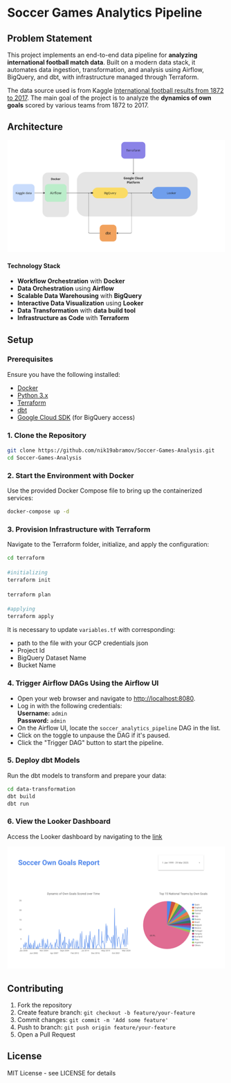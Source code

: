# Soccer Games Analytics Pipeline

## Problem Statement

This project implements an end-to-end data pipeline for **analyzing international football match data**. Built on a modern data stack, it automates data ingestion, transformation, and analysis using Airflow, BigQuery, and dbt, with infrastructure managed through Terraform.

The data source used is from Kaggle [International football results from 1872 to 2017](https://www.kaggle.com/datasets/martj42/international-football-results-from-1872-to-2017). The main goal of the project is to analyze the **dynamics of own goals** scored by various teams from 1872 to 2017.

## Architecture
![Architecture Diagram](images/architecture.png)

#### Technology Stack

- **Workflow Orchestration** with **Docker**
- **Data Orchestration** using **Airflow**
- **Scalable Data Warehousing** with **BigQuery**
- **Interactive Data Visualization** using **Looker**
- **Data Transformation** with **data build tool**
- **Infrastructure as Code** with **Terraform**

## Setup

### Prerequisites

Ensure you have the following installed:
- [Docker](https://www.docker.com/get-started)
- [Python 3.x](https://www.python.org/downloads/)
- [Terraform](https://www.terraform.io/downloads)
- [dbt](https://docs.getdbt.com/docs/installation)
- [Google Cloud SDK](https://cloud.google.com/sdk/docs/install) (for BigQuery access)

### 1. Clone the Repository

   ```bash
   git clone https://github.com/nik19abramov/Soccer-Games-Analysis.git
   cd Soccer-Games-Analysis
   ```

### 2. **Start the Environment with Docker**
Use the provided Docker Compose file to bring up the containerized services:

  ```bash 
  docker-compose up -d
  ```

### 3. **Provision Infrastructure with Terraform**
Navigate to the Terraform folder, initialize, and apply the configuration:

  ```bash
  cd terraform

  #initializing
  terraform init

  terraform plan

  #applying
  terraform apply
  ```

It is necessary to update `variables.tf` with corresponding:
- path to the file with your GCP credentials json 
- Project Id
- BigQuery Dataset Name
- Bucket Name


### 4. **Trigger Airflow DAGs Using the Airflow UI**

- Open your web browser and navigate to [http://localhost:8080](http://localhost:8080).
- Log in with the following credentials:  
  **Username:** `admin`  
  **Password:** `admin`
- On the Airflow UI, locate the `soccer_analytics_pipeline` DAG in the list.
- Click on the toggle to unpause the DAG if it's paused.
- Click the "Trigger DAG" button to start the pipeline.

### 5. **Deploy dbt Models**

Run the dbt models to transform and prepare your data:

   ```bash
   cd data-transformation
   dbt build
   dbt run
   ```

### 6. **View the Looker Dashboard**
Access the Looker dashboard by navigating to the [link](https://lookerstudio.google.com/reporting/ecfaa9f4-3feb-4fd7-9c2c-92bc4bc29f64)

![Looker Studio Dashboard](images/looker.png)


## Contributing

1. Fork the repository
2. Create feature branch: `git checkout -b feature/your-feature`
3. Commit changes: `git commit -m 'Add some feature'`
4. Push to branch: `git push origin feature/your-feature`
5. Open a Pull Request

## License

MIT License - see LICENSE for details


